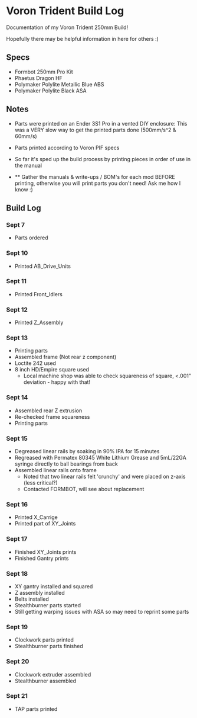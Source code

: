 # Voron Trident Build Log
Documentation of my Voron Trident 250mm Build!

Hopefully there may be helpful information in here for others :) 

## Specs
- Formbot 250mm Pro Kit
- Phaetus Dragon HF
- Polymaker Polylite Metallic Blue ABS 
- Polymaker Polylite Black ASA

## Notes
- Parts were printed on an Ender 3S1 Pro in a vented DIY enclosure: This was a VERY slow way to get the printed parts done (500mm/s^2 & 60mm/s)
- Parts printed according to Voron PIF specs
- So far it's sped up the build process by printing pieces in order of use in the manual


- ** Gather the manuals & write-ups / BOM's for each mod BEFORE printing, otherwise you will print parts you don't need! Ask me how I know :) 

## Build Log

### Sept 7
- Parts ordered

### Sept 10
- Printed AB_Drive_Units

### Sept 11
- Printed Front_Idlers

### Sept 12
- Printed Z_Assembly

### Sept 13
- Printing parts
- Assembled frame (Not rear z component)
- Loctite 242 used
- 8 inch HD/Empire square used
    - Local machine shop was able to check squareness of square, <.001" deviation - happy with that!

### Sept 14
- Assembled rear Z extrusion
- Re-checked frame squareness
- Printing parts

### Sept 15
- Degreased linear rails by soaking in 90% IPA for 15 minutes
- Regreased with Permatex 80345 White Lithium Grease and 5mL/22GA syringe directly to ball bearings from back
- Assembled linear rails onto frame
  - Noted that two linear rails felt 'crunchy' and were placed on z-axis (less critical?)
  - Contacted FORMBOT, will see about replacement

### Sept 16
- Printed X_Carrige
- Printed part of XY_Joints

### Sept 17
- Finished XY_Joints prints
- Finished Gantry prints

### Sept 18
- XY gantry installed and squared
- Z assembly installed
- Belts installed
- Stealthburner parts started
- Still getting warping issues with ASA so may need to reprint some parts

### Sept 19
- Clockwork parts printed
- Stealthburner parts finished

### Sept 20
- Clockwork extruder assembled
- Stealthburner assembled

### Sept 21
- TAP parts printed
